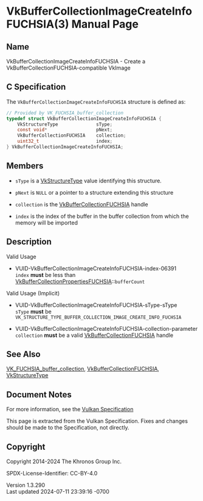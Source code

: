 # VkBufferCollectionImageCreateInfoFUCHSIA(3) Manual Page

## Name

VkBufferCollectionImageCreateInfoFUCHSIA - Create a
VkBufferCollectionFUCHSIA-compatible VkImage



## <a href="#_c_specification" class="anchor"></a>C Specification

The `VkBufferCollectionImageCreateInfoFUCHSIA` structure is defined as:

``` c
// Provided by VK_FUCHSIA_buffer_collection
typedef struct VkBufferCollectionImageCreateInfoFUCHSIA {
    VkStructureType              sType;
    const void*                  pNext;
    VkBufferCollectionFUCHSIA    collection;
    uint32_t                     index;
} VkBufferCollectionImageCreateInfoFUCHSIA;
```

## <a href="#_members" class="anchor"></a>Members

- `sType` is a [VkStructureType](https://registry.khronos.org/vulkan/specs/1.3-extensions/man/html/VkStructureType.html) value identifying
  this structure.

- `pNext` is `NULL` or a pointer to a structure extending this structure

- `collection` is the
  [VkBufferCollectionFUCHSIA](https://registry.khronos.org/vulkan/specs/1.3-extensions/man/html/VkBufferCollectionFUCHSIA.html) handle

- `index` is the index of the buffer in the buffer collection from which
  the memory will be imported

## <a href="#_description" class="anchor"></a>Description

Valid Usage

- <a href="#VUID-VkBufferCollectionImageCreateInfoFUCHSIA-index-06391"
  id="VUID-VkBufferCollectionImageCreateInfoFUCHSIA-index-06391"></a>
  VUID-VkBufferCollectionImageCreateInfoFUCHSIA-index-06391  
  `index` **must** be less than
  [VkBufferCollectionPropertiesFUCHSIA](https://registry.khronos.org/vulkan/specs/1.3-extensions/man/html/VkBufferCollectionPropertiesFUCHSIA.html)::`bufferCount`

Valid Usage (Implicit)

- <a href="#VUID-VkBufferCollectionImageCreateInfoFUCHSIA-sType-sType"
  id="VUID-VkBufferCollectionImageCreateInfoFUCHSIA-sType-sType"></a>
  VUID-VkBufferCollectionImageCreateInfoFUCHSIA-sType-sType  
  `sType` **must** be
  `VK_STRUCTURE_TYPE_BUFFER_COLLECTION_IMAGE_CREATE_INFO_FUCHSIA`

- <a
  href="#VUID-VkBufferCollectionImageCreateInfoFUCHSIA-collection-parameter"
  id="VUID-VkBufferCollectionImageCreateInfoFUCHSIA-collection-parameter"></a>
  VUID-VkBufferCollectionImageCreateInfoFUCHSIA-collection-parameter  
  `collection` **must** be a valid
  [VkBufferCollectionFUCHSIA](https://registry.khronos.org/vulkan/specs/1.3-extensions/man/html/VkBufferCollectionFUCHSIA.html) handle

## <a href="#_see_also" class="anchor"></a>See Also

[VK_FUCHSIA_buffer_collection](https://registry.khronos.org/vulkan/specs/1.3-extensions/man/html/VK_FUCHSIA_buffer_collection.html),
[VkBufferCollectionFUCHSIA](https://registry.khronos.org/vulkan/specs/1.3-extensions/man/html/VkBufferCollectionFUCHSIA.html),
[VkStructureType](https://registry.khronos.org/vulkan/specs/1.3-extensions/man/html/VkStructureType.html)

## <a href="#_document_notes" class="anchor"></a>Document Notes

For more information, see the <a
href="https://registry.khronos.org/vulkan/specs/1.3-extensions/html/vkspec.html#VkBufferCollectionImageCreateInfoFUCHSIA"
target="_blank" rel="noopener">Vulkan Specification</a>

This page is extracted from the Vulkan Specification. Fixes and changes
should be made to the Specification, not directly.

## <a href="#_copyright" class="anchor"></a>Copyright

Copyright 2014-2024 The Khronos Group Inc.

SPDX-License-Identifier: CC-BY-4.0

Version 1.3.290  
Last updated 2024-07-11 23:39:16 -0700
